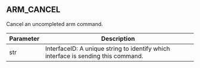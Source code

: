 ## ARM\_CANCEL

Cancel an uncompleted arm command.

| Parameter | Description |
| --- | --- |
| str | InterfaceID: A unique string to identify which interface is sending this command. |




